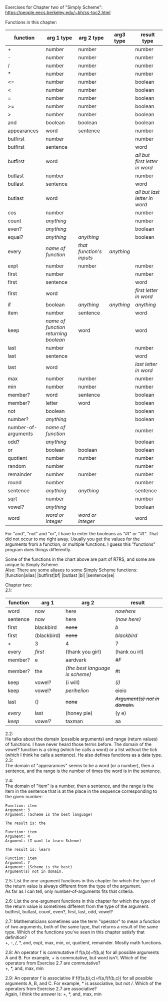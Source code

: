 Exercises for Chapter two of "Simply Scheme": https://people.eecs.berkeley.edu/~bh/ss-toc2.html  

Functions in this chapter:   

|function    |arg 1 type|arg 2 type|arg3 type|result type|
|---         |---       |---       |---       |---       |
|+           |number    |number    |          |number    |
|-           |number    |number    |          |number    |
|/           |number    |number    |          |number    |
|*           |number    |number    |          |number    |
|\<=         |number    |number    |          |boolean   |
|\<          |number    |number    |          |boolean   |
|=           |number    |number    |          |boolean   |
|\>=         |number    |number    |          |boolean   |
|\>          |number    |number    |          |boolean   |
|and         |boolean   |boolean   |          |boolean   |
|appearances |word      |sentence  |          |number    |
|butfirst    |number    |          |          |number    |
|butfirst    |sentence  |          |          |word      |
|butfirst    |word      |          |          |*all but first letter in word*|
|butlast     |number    |          |          |number    |
|butlast     |sentence  |          |          |word      |
|butlast     |word      |          |          |*all but last letter in word*|
|cos         |number    |          |          |number    |
|count       |*anything*|          |          |number    |
|even?       |*anything*|          |          |boolean   |
|equal?      |*anything*|*anything*|          |boolean   |
|every       |*name of function*|*that function's inputs*|*anything*|
|expt        |number    |number    |          |number    |
|first       |number    |          |          |number    |
|first       |sentence  |          |          |word      |
|first       |word      |          |          |*first letter in word*|
|if          |boolean   |*anything*|*anything*|*anything*|
|item        |number    |sentence  |          |word      |
|keep        |*name of function returning boolean*|word| |word      |
|last        |number    |          |          |number    |
|last        |sentence  |          |          |word      |
|last        |word      |          |          |*last letter in word*|
|max         |number    |number    |          |number    |
|min         |number    |number    |          |number    |
|member?     |word      |sentence  |          |boolean   |
|member?     |letter    |word      |          |boolean   |
|not         |boolean   |          |          |boolean   |
|number?     |*anything*|          |          |boolean   |
|number-of-arguments|*name of function*||     |number    |
|odd?        |*anything*|          |          |boolean   |
|or          |boolean   |boolean   |          |boolean   |
|quotient    |number    |number    |          |number    |
|random      |number    |          |          |number    |
|remainder   |number    |number    |          |number    |
|round       |number    |          |          |number    |
|sentence    |*anything*|*anything*|          |sentence  |
|sqrt        |number    |          |          |number    |
|vowel?      |*anything*|          |          |boolean   |
|word        |*word or integer*|*word or integer*||word  |



For "and", "not" and "or", I have to enter the booleans as "#t" or "#f". That did not occur to me right away. Usually you get the values for the arguments from a function, or multiple functions. I guess this "functions" program does things differently.    

Some of the functions in the chart above are part of R7RS, and some are unique to Simply Scheme.    
Also: There are some aliases to some Simply Scheme functions:   
|function|alias|
|butfirst|bf|
|butlast |bl|
|sentence|se|
    
Chapter two:   
2.1:  

|function|arg 1      |arg 2           |result       |
|---     | ---       |---             |---          |
|word    |now        |here            |*nowhere*    |
|sentence|now        |here            |*(now here)* |
|first   |blackbird  |~~none~~        |*b*          |
|first   |(blackbird)|~~none~~        |*blackbird*  |
|*+*     |3          |4               |7            |
|every   |*first*    |(thank you girl)|(hank ou irl)| 
|member? |e          |aardvark        |*#F*         |
|member? |the        |*(the best language is scheme)*|#t|
|keep    |vowel?     |(i will)        |*(i)*        |
|keep    |vowel?     |*perihelion*    |eieio        |
|last    |()         |~~none~~        |~~*Argument(s) not in domain.*~~|	
|*every* |last       |(honey pie)     |(y e)        |
|*keep*  |*vowel?*   |taxman          |aa           |

2.2:   
He talks about the domain (possible arguments) and range (return values) of functions. I have never heard those terms before. The domain of the vowel? function is a string (which he calls a word) or a list without the tick (which I think he calls a sentence). He also defines functions as a data type.     
2.3:   
The domain of "appearances" seems to be a word (or a number), then a sentence, and the range is the number of times the word is in the sentence.

2.4:  
The domain of "item" is a number, then a sentence, and the range is the item in the sentence that is at the place in the sequence corresponding to the given number:    
```
Function: item
Argument: 3
Argument: (Scheme is the best language)

The result is: the

Function: item
Argument: 4
Argument: (I want to learn Scheme)

The result is: learn

Function: item
Argument: 7
Argument: (Scheme is the best)
Argument(s) not in domain.
```
2.5: List the one-argument functions in this chapter for which the type of the return value is always different from the type of the argument.  
As far as I can tell, only number-of-arguments fits that criteria.   

2.6: List the one-argument functions in this chapter for which the type of the return value is sometimes different from the type of the argument.   
butfirst, butlast, count, even?, first, last, odd, vowel?    

2.7: Mathematicians sometimes use the term "operator" to mean a function of two arguments, both of the same type, that returns a result of the same type. Which of the functions you've seen in this chapter satisfy that definition?   
+, -, /, *, and, expt, max, min, or, quotient, remainder. Mostly math functions.    

2.8: An operator f is commutative if f(a,b)=f(b,a) for all possible arguments A and B. For example, + is commutative, but word isn't. Which of the operators from Exercise 2.7 are commutative?    
+, *, and, max, min   

2.9: An operator f is associative if f(f(a,b),c)=f(a,f(f(b,c)) for all possible arguments A, B, and C. For example, * is associative, but not /. Which of the operators from Exercise 2.7 are associative?    
Again, I think the answer is: +, *, and, max, min   


